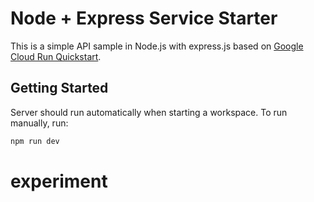 # Node + Express Service Starter

This is a simple API sample in Node.js with express.js based on [Google Cloud Run Quickstart](https://cloud.google.com/run/docs/quickstarts/build-and-deploy/deploy-nodejs-service).

## Getting Started

Server should run automatically when starting a workspace. To run manually, run:
```sh
npm run dev 
```



# experiment